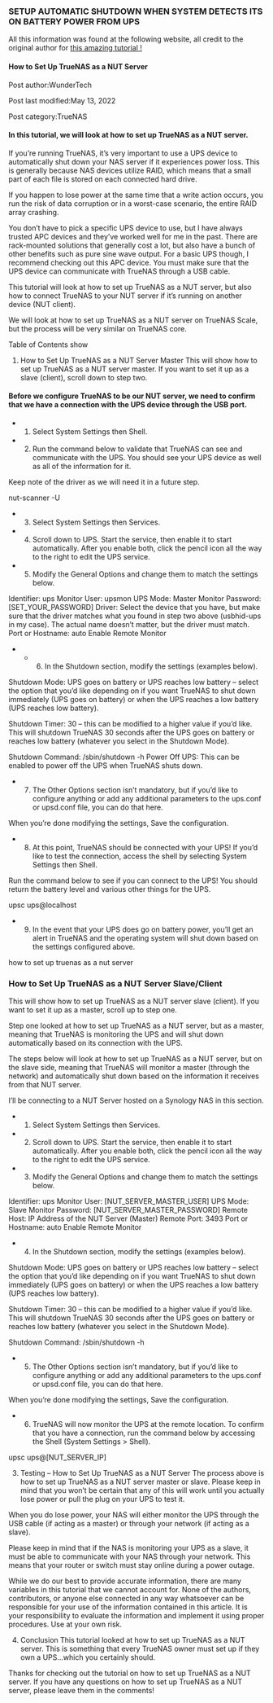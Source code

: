 ### SETUP AUTOMATIC SHUTDOWN WHEN SYSTEM DETECTS ITS ON BATTERY POWER FROM UPS
All this information was found at the following website, all credit to the original author for [this amazing tutorial !](https://www.wundertech.net/how-to-set-up-truenas-as-a-nut-server/)

#### How to Set Up TrueNAS as a NUT Server
Post author:WunderTech

Post last modified:May 13, 2022

Post category:TrueNAS

#### In this tutorial, we will look at how to set up TrueNAS as a NUT server.

If you’re running TrueNAS, it’s very important to use a UPS device to automatically shut down your NAS server if it experiences power loss. This is generally because NAS devices utilize RAID, which means that a small part of each file is stored on each connected hard drive.

If you happen to lose power at the same time that a write action occurs, you run the risk of data corruption or in a worst-case scenario, the entire RAID array crashing.

You don’t have to pick a specific UPS device to use, but I have always trusted APC devices and they’ve worked well for me in the past. There are rack-mounted solutions that generally cost a lot, but also have a bunch of other benefits such as pure sine wave output. For a basic UPS though, I recommend checking out this APC device. You must make sure that the UPS device can communicate with TrueNAS through a USB cable.

This tutorial will look at how to set up TrueNAS as a NUT server, but also how to connect TrueNAS to your NUT server if it’s running on another device (NUT client).

We will look at how to set up TrueNAS as a NUT server on TrueNAS Scale, but the process will be very similar on TrueNAS core.

Table of Contents  show 
1. How to Set Up TrueNAS as a NUT Server Master
This will show how to set up TrueNAS as a NUT server master. If you want to set it up as a slave (client), scroll down to step two.

#### Before we configure TrueNAS to be our NUT server, we need to confirm that we have a connection with the UPS device through the USB port.

- 1. Select System Settings then Shell.

- 2. Run the command below to validate that TrueNAS can see and communicate with the UPS. You should see your UPS device as well as all of the information for it.

Keep note of the driver as we will need it in a future step.

nut-scanner -U

- 3. Select System Settings then Services.

- 4. Scroll down to UPS. Start the service, then enable it to start automatically. After you enable both, click the pencil icon all the way to the right to edit the UPS service.

- 5. Modify the General Options and change them to match the settings below.

Identifier: ups
Monitor User: upsmon
UPS Mode: Master
Monitor Password: [SET_YOUR_PASSWORD]
Driver: Select the device that you have, but make sure that the driver matches what you found in step two above (usbhid-ups in my case). The actual name doesn’t matter, but the driver must match.
Port or Hostname: auto
Enable Remote Monitor

- - 6. In the Shutdown section, modify the settings (examples below).

Shutdown Mode: UPS goes on battery or UPS reaches low battery – select the option that you’d like depending on if you want TrueNAS to shut down immediately (UPS goes on battery) or when the UPS reaches a low battery (UPS reaches low battery).

Shutdown Timer: 30 – this can be modified to a higher value if you’d like. This will shutdown TrueNAS 30 seconds after the UPS goes on battery or reaches low battery (whatever you select in the Shutdown Mode).


Shutdown Command: /sbin/shutdown -h
Power Off UPS: This can be enabled to power off the UPS when TrueNAS shuts down.

- 7. The Other Options section isn’t mandatory, but if you’d like to configure anything or add any additional parameters to the ups.conf or upsd.conf file, you can do that here.

When you’re done modifying the settings, Save the configuration.


- 8. At this point, TrueNAS should be connected with your UPS! If you’d like to test the connection, access the shell by selecting System Settings then Shell.

Run the command below to see if you can connect to the UPS! You should return the battery level and various other things for the UPS.

upsc ups@localhost

- 9. In the event that your UPS does go on battery power, you’ll get an alert in TrueNAS and the operating system will shut down based on the settings configured above.

how to set up truenas as a nut server

### How to Set Up TrueNAS as a NUT Server Slave/Client
This will show how to set up TrueNAS as a NUT server slave (client). If you want to set it up as a master, scroll up to step one.

Step one looked at how to set up TrueNAS as a NUT server, but as a master, meaning that TrueNAS is monitoring the UPS and will shut down automatically based on its connection with the UPS.

The steps below will look at how to set up TrueNAS as a NUT server, but on the slave side, meaning that TrueNAS will monitor a master (through the network) and automatically shut down based on the information it receives from that NUT server.

I’ll be connecting to a NUT Server hosted on a Synology NAS in this section.

- 1. Select System Settings then Services.


- 2. Scroll down to UPS. Start the service, then enable it to start automatically. After you enable both, click the pencil icon all the way to the right to edit the UPS service.


- 3. Modify the General Options and change them to match the settings below.

Identifier: ups
Monitor User: [NUT_SERVER_MASTER_USER]
UPS Mode: Slave
Monitor Password: [NUT_SERVER_MASTER_PASSWORD]
Remote Host: IP Address of the NUT Server (Master)
Remote Port: 3493
Port or Hostname: auto
Enable Remote Monitor

- 4. In the Shutdown section, modify the settings (examples below).

Shutdown Mode: UPS goes on battery or UPS reaches low battery – select the option that you’d like depending on if you want TrueNAS to shut down immediately (UPS goes on battery) or when the UPS reaches a low battery (UPS reaches low battery).

Shutdown Timer: 30 – this can be modified to a higher value if you’d like. This will shutdown TrueNAS 30 seconds after the UPS goes on battery or reaches low battery (whatever you select in the Shutdown Mode).

Shutdown Command: /sbin/shutdown -h

- 5. The Other Options section isn’t mandatory, but if you’d like to configure anything or add any additional parameters to the ups.conf or upsd.conf file, you can do that here.

When you’re done modifying the settings, Save the configuration.


- 6. TrueNAS will now monitor the UPS at the remote location. To confirm that you have a connection, run the command below by accessing the Shell (System Settings > Shell).

upsc ups@[NUT_SERVER_IP]

3. Testing – How to Set Up TrueNAS as a NUT Server
The process above is how to set up TrueNAS as a NUT server master or slave. Please keep in mind that you won’t be certain that any of this will work until you actually lose power or pull the plug on your UPS to test it.

When you do lose power, your NAS will either monitor the UPS through the USB cable (if acting as a master) or through your network (if acting as a slave).

Please keep in mind that if the NAS is monitoring your UPS as a slave, it must be able to communicate with your NAS through your network. This means that your router or switch must stay online during a power outage.

While we do our best to provide accurate information, there are many variables in this tutorial that we cannot account for. None of the authors, contributors, or anyone else connected in any way whatsoever can be responsible for your use of the information contained in this article. It is your responsibility to evaluate the information and implement it using proper procedures. Use at your own risk.

4. Conclusion
This tutorial looked at how to set up TrueNAS as a NUT server. This is something that every TrueNAS owner must set up if they own a UPS…which you certainly should.

Thanks for checking out the tutorial on how to set up TrueNAS as a NUT server. If you have any questions on how to set up TrueNAS as a NUT server, please leave them in the comments!
